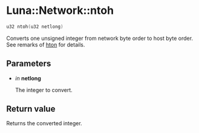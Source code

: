 # Luna::Network::ntoh

```c++
u32 ntoh(u32 netlong)
```

Converts one unsigned integer from network byte order to host byte order. See remarks of [hton](group___network_1gab89066043f4615c1531e722a5b940c88.md) for details. 



## Parameters
* *in* **netlong**

    The integer to convert. 

## Return value
Returns the converted integer. 

